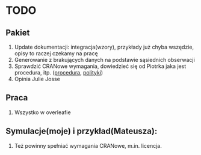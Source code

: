# TODO

## Pakiet

1. Update dokumentacji: integracja(wzory), przykłady już chyba wszędzie, opisy to raczej czekamy na pracę
2. Generowanie z brakujących danych na podstawie sąsiednich obserwacji
3. Sprawdzić CRANowe wymagania, dowiedzieć się od Piotrka jaka jest procedura, itp. ([procedura](http://r-pkgs.had.co.nz/release.html), [polityki](https://cran.r-project.org/web/packages/policies.html))
4. Opinia Julie Josse

## Praca

1. Wszystko w overleafie

## Symulacje(moje) i przykład(Mateusza):

1. Też powinny spełniać wymagania CRANowe, m.in. licencja.
